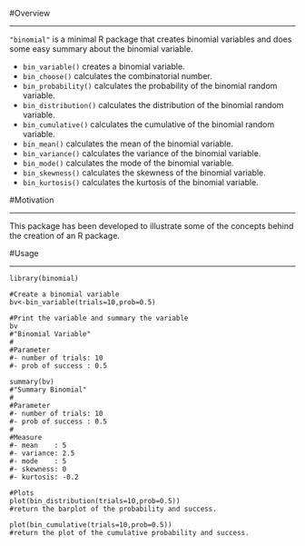 #Overview
_______________________________
`"binomial"` is a minimal R package that creates binomial variables and does some easy summary about the binomial variable.

* `bin_variable()` creates a binomial variable.
* `bin_choose()` calculates the combinatorial number.
* `bin_probability()` calculates the probability of the binomial random variable.
* `bin_distribution()` calculates the distribution of the binomial random variable.
* `bin_cumulative()` calculates the cumulative of the binomial random variable.
* `bin_mean()` calculates the mean of the binomial variable.
* `bin_variance()` calculates the variance of the binomial variable.
* `bin_mode()` calculates the mode of the binomial variable.
* `bin_skewness()` calculates the skewness of the binomial variable.
* `bin_kurtosis()` calculates the kurtosis of the binomial variable.

#Motivation
________________________________
This package has been developed to illustrate some of the concepts behind the creation of an R package.

#Usage
________________________________
```{r}
library(binomial)

#Create a binomial variable
bv<-bin_variable(trials=10,prob=0.5)

#Print the variable and summary the variable 
bv
#"Binomial Variable"
#
#Parameter
#- number of trials: 10 
#- prob of success : 0.5

summary(bv)
#"Summary Binomial"
#
#Parameter
#- number of trials: 10 
#- prob of success : 0.5 
#
#Measure
#- mean    : 5 
#- variance: 2.5 
#- mode    : 5 
#- skewness: 0
#- kurtosis: -0.2

#Plots
plot(bin_distribution(trials=10,prob=0.5))
#return the barplot of the probability and success.

plot(bin_cumulative(trials=10,prob=0.5))
#return the plot of the cumulative probability and success.
```
